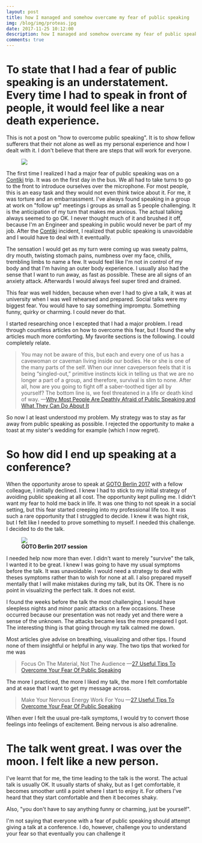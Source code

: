 ```yaml
---
layout: post
title: how I managed and somehow overcame my fear of public speaking
img: /blog/img/proteas.jpg
date: 2017-11-25 10:12:00
description: how I managed and somehow overcame my fear of public speaking
comments: true
---
```


# To state that I had a fear of public speaking is an understatement. Every time I had to speak in front of people, it would feel like a near death experience. 

This is not a post on "how to overcome public speaking". It is to show fellow sufferers that their not alone as well as my personal experience and how I dealt with it. I don't believe that there are steps that will work for everyone.

<figure>
	<img src="/blog/img/publicspekaing.jpg">
</figure>

The first time I realized I had a major fear of public speaking was on a <a href="https://www.contiki.com/eu/en">Contiki</a> trip. It was on the first day in the bus. We all had to take turns to go to the front to introduce ourselves over the microphone. For most people, this is an easy task and they would not even think twice about it. For me, it was torture and an embarrassment. I've always found speaking in a group at work on "follow up" meetings i  groups as small as 5 people challenging. It is the anticipation of my turn that makes me anxious. The actual talking always seemed to go OK. I never thought much of it and brushed it off, because I'm an Engineer and speaking in public would never be part of my job. After the <a href="https://www.contiki.com/eu/en">Contiki</a> incident, I realized that public speaking is unavoidable and I would have to deal with it eventually. 

The sensation I would get as my turn were coming up was sweaty palms, dry mouth, twisting stomach pains, numbness over my face, chills, trembling limbs to name a few. It would feel like I'm not in control of my body and that I'm having an outer body experience. I usually also had the sense that I want to run away, as fast as possible. These are all signs of an anxiety attack. Afterwards I would always feel super tired and drained. 

This fear was well hidden, because when ever I had to give a talk, it was at university when I was well rehearsed and prepared. Social talks were my biggest fear. You would have to say something impromptu. Something funny, quirky or charming. I could never do that.

I started researching once I excepted that I had a major problem. I read through countless articles on how to overcome this fear, but I found the why articles much more comforting. My favorite sections is the following. I could completely relate. 

<blockquote>
You may not be aware of this, but each and every one of us has a cavewoman or caveman living inside our bodies. He or she is one of the many parts of the self. When our inner caveperson feels that it is being “singled-out,” primitive instincts kick in telling us that we are no longer a part of a group, and therefore, survival is slim to none. After all, how are you going to fight off a saber-toothed tiger all by yourself? The bottom line is, we feel threatened in a life or death kind of way. 
	—<a href="https://www.huffingtonpost.com/donna-labermeier/why-most-people-are-death_b_4798597.html">Why Most People Are Deathly Afraid of Public Speaking and What They Can Do About It</a> 
</blockquote>

So now I at least understood my problem. My strategy was to stay as far away from public speaking as possible. I rejected the opportunity to make a toast at my sister's wedding for example (which I now regret). 

# So how did I end up speaking at a conference?

When the opportunity arose to speak at <a href="https://gotober.com/2017">GOTO Berlin 2017</a> with a fellow colleague, I initially declined. I knew I had to stick to my initial strategy of avoiding public speaking at all cost. The opportunity kept pulling me. I didn't want my fear to hold me back in life. It was one thing to not speak in a social setting, but this fear started creeping into my professional life too. It was such a rare opportunity that I struggled to decide. I knew it was hight risk, but I felt like I needed to prove something to myself. I needed this challenge. I decided to do the talk. 

<figure>
	<img src="/blog/img/gotoberlin.jpg">
	<figcaption>
		<b>GOTO Berlin 2017 session</b>
	</figcaption>
</figure>

I needed help now more than ever. I didn't want to merely "survive" the talk, I wanted it to be great. I knew I was going to have my usual symptoms before the talk. It was unavoidable. I would need a strategy to deal with theses symptoms rather than to wish for none at all. I also prepared myself mentally that I will make mistakes during my talk, but its OK. There is no point in visualizing the perfect talk. It does not exist. 

 I found the weeks before the talk the most challenging. I would have sleepless nights and minor panic attacks on a few occasions. These occurred because our presentation was not ready yet and there were a sense of the unknown. The attacks became less the more prepared I got. The interesting thing is that going through my talk calmed me down. 

 Most articles give advise on breathing, visualizing and other tips. I found none of them insightful or helpful in any way. The two tips that worked for me was 

<blockquote>
 Focus On The Material, Not The Audience
	—<a href=" https://www.briantracy.com/blog/public-speaking/27-useful-tips-to-overcome-your-fear-of-public-speaking/">27 Useful Tips To Overcome Your Fear Of Public Speaking</a> 
</blockquote>

 The more I practiced, the more I liked my talk, the more I felt comfortable and at ease that I want to get my message across. 

<blockquote>
 Make Your Nervous Energy Work For You
	—<a href=" https://www.briantracy.com/blog/public-speaking/27-useful-tips-to-overcome-your-fear-of-public-speaking/">27 Useful Tips To Overcome Your Fear Of Public Speaking</a> 
</blockquote>

When ever I felt the usual pre-talk symptoms, I would try to convert those feelings into feelings of excitement. Being nervous is also adrenaline.

# The talk went great. I was over the moon. I felt like a new person. 

I've learnt that for me, the time leading to the talk is the worst. The actual talk is usually OK. It usually starts of shaky, but as I get comfortable, it becomes smoother until a point where I start to enjoy it. For others I've heard that they start comfortable and then it becomes shaky. 

Also, "you don't have to say anything funny or charming, just be yourself".

I'm not saying that everyone with a fear of public speaking should attempt giving a talk at a conference. I do, however, challenge you to understand your fear so that eventually you can challenge it
